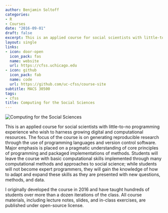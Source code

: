 ```yaml
---
author: Benjamin Soltoff
categories:
- R
- Courses
date: "2016-09-01"
draft: false
excerpt: This is an applied course for social scientists with little-to-no programming experience who wish to harness growing digital and computational resources. The focus of the course is on generating reproducible research through the use of programming languages and version control software.
layout: single
links:
- icon: door-open
  icon_pack: fas
  name: website
  url: https://cfss.uchicago.edu
- icon: github
  icon_pack: fab
  name: code
  url: https://github.com/uc-cfss/course-site
subtitle: MACS 30500
tags:
- cfss
title: Computing for the Social Sciences
---
```


![Computing for the Social Sciences](https://cfss.uchicago.edu/img/cfss.svg)

This is an applied course for social scientists with little-to-no programming experience who wish to harness growing digital and computational resources. The focus of the course is on generating reproducible research through the use of programming languages and version control software. Major emphasis is placed on a pragmatic understanding of core principles of programming and packaged implementations of methods. Students will leave the course with basic computational skills implemented through many computational methods and approaches to social science; while students will not become expert programmers, they will gain the knowledge of how to adapt and expand these skills as they are presented with new questions, methods, and data.

I originally developed the course in 2016 and have taught hundreds of students over more than a dozen iterations of the class. All course materials, including lecture notes, slides, and in-class exercises, are published under open-source license.
